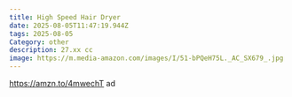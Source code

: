 ```yaml
---
title: High Speed Hair Dryer
date: 2025-08-05T11:47:19.944Z
tags: 2025-08-05
Category: other
description: 27.xx cc
image: https://m.media-amazon.com/images/I/51-bPQeH75L._AC_SX679_.jpg
---
```

https://amzn.to/4mwechT   ad